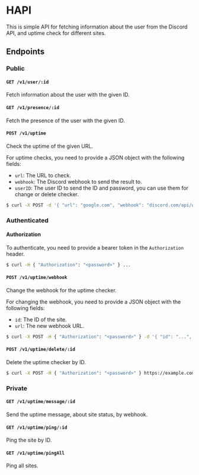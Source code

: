 # HAPI

This is simple API for fetching information about the user from the Discord API, and uptime check for different sites.

## Endpoints

### Public

#### `GET /v1/user/:id`
Fetch information about the user with the given ID.


#### `GET /v1/presence/:id`
Fetch the presence of the user with the given ID.


#### `POST /v1/uptime`
Check the uptime of the given URL.

For uptime checks, you need to provide a JSON object with the following fields:

- `url`: The URL to check.
- `webhook`: The Discord webhook to send the result to.
- `userID`: The user ID to send the ID and password, you can use them for change or delete checker.

```bash
$ curl -X POST -d '{ "url": "google.com", "webhook": "discord.com/api/webhooks/...", "userID": "991777093312585808" }' https://example.com/v1/uptime
```

### Authenticated

#### Authorization

To authenticate, you need to provide a bearer token in the `Authorization` header.

```bash
$ curl -H { "Authorization": "<password>" } ...
```

#### `POST /v1/uptime/webhook`

Change the webhook for the uptime checker.

For changing the webhook, you need to provide a JSON object with the following fields:
- `id`: The ID of the site.
- `url`: The new webhook URL.

```bash
$ curl -X POST -H { "Authorization": "<password>" } -d '{ "id": "...", "url": "discord.com/api/webhooks/..." }' https://example.com/v1/uptime/webhook
```

#### `POST /v1/uptime/delete/:id`

Delete the uptime checker by ID.

```bash
$ curl -X POST -H { "Authorization": "<password>" } https://example.com/v1/uptime/delete/...
```

### Private

#### `GET /v1/uptime/message/:id`
Send the uptime message, about site status, by webhook.

#### `GET /v1/uptime/ping/:id`
Ping the site by ID.

#### `GET /v1/uptime/pingAll`
Ping all sites.